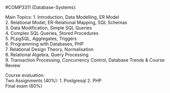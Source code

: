 #COMP3311 (Database-Systems):

Main Topics:
		1. Introduction, Data Modelling, ER Model                                       
		2. Relational Model, ER-Relational Mapping, SQL Schemas                              
    3. Data Modification, Simple SQL Queries                         
    4. Complex SQL Queries, Stored Procedures                               
    5. PLpgSQL, Aggregates, Triggers                            
    6. Programming with Databases, PHP                              
    7. Relational Design Theory, Normalisation                                  
    8. Relational Algebra, Query Processing                            
    9. Transaction Processing, Concurrency Control, Database Trends & Course Review                       
                                        
Course evaluation:                          
    Two Assignments (40%): 1. Postgresql      2. PHP                                          
    Final exam (60%)                      
